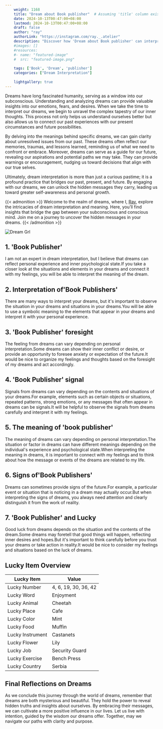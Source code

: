 ```yaml
---
    weight: 1168
    title: "Dream about Book publisher"  # Assuming 'title' column exists
    date: 2024-10-13T00:47:00+08:00
    lastmod: 2024-10-13T00:47:00+08:00
    draft: false
    author: "ray"
    authorLink: "https://instagram.com/ray._.atelier"
    description: "Discover how 'Dream about Book publisher' can interpret your future and uncover its significant meanings in your life."
    #images: []
    #resources:
    #- name: "featured-image"
    #  src: "featured-image.png"
    
    tags: ['Book', 'Dream', 'publisher']
    categories: ["Dream Interpretation"]
    
    lightgallery: true
---
```

    
Dreams have long fascinated humanity, serving as a window into our subconscious. Understanding and analyzing dreams can provide valuable insights into our emotions, fears, and desires. When we take the time to interpret our dreams, we begin to unravel the complex tapestry of our inner thoughts. This process not only helps us understand ourselves better but also allows us to connect our past experiences with our present circumstances and future possibilities.

By delving into the meanings behind specific dreams, we can gain clarity about unresolved issues from our past. These dreams often reflect our memories, traumas, and lessons learned, reminding us of what we need to confront or embrace. Moreover, dreams can serve as a guide for our future, revealing our aspirations and potential paths we may take. They can provide warnings or encouragement, nudging us toward decisions that align with our true selves.

Ultimately, dream interpretation is more than just a curious pastime; it is a profound practice that bridges our past, present, and future. By engaging with our dreams, we can unlock the hidden messages they carry, leading us toward greater self-awareness and personal growth.

{{< admonition >}}
Welcome to the realm of dreams, where I, [Ray](https://instagram.com/ray._.atelier), explore the intricacies of dream interpretation and meaning. Here, you’ll find insights that bridge the gap between your subconscious and conscious mind. Join me on a journey to uncover the hidden messages in your dreams.
{{< /admonition >}}

![Dream Grl](https://cdn.pixabay.com/photo/2017/11/02/03/35/gothic-2910057_1280.jpg "Dream Grl")

## 1. 'Book Publisher'
I am not an expert in dream interpretation, but I believe that dreams can reflect personal experience and inner psychological state.If you take a closer look at the situations and elements in your dreams and connect it with my feelings, you will be able to interpret the meaning of the dream.

## 2. Interpretation of'Book Publishers'
There are many ways to interpret your dreams, but it's important to observe the situation in your dreams and situations in your dreams.You will be able to use a symbolic meaning to the elements that appear in your dreams and interpret it with your personal experience.

## 3. 'Book Publisher' foresight
The feeling from dreams can vary depending on personal interpretation.Some dreams can show their inner conflict or desire, or provide an opportunity to foresee anxiety or expectation of the future.It would be nice to organize my feelings and thoughts based on the foresight of my dreams and act accordingly.

## 4. 'Book Publisher' signal
Signals from dreams can vary depending on the contents and situations of your dreams.For example, elements such as certain objects or situations, repeated patterns, strong emotions, or any messages that often appear in dreams can be signals.It will be helpful to observe the signals from dreams carefully and interpret it with my feelings.

## 5. The meaning of 'book publisher'
The meaning of dreams can vary depending on personal interpretation.The situation or factor in dreams can have different meanings depending on the individual's experience and psychological state.When interpreting the meaning in dreams, it is important to connect with my feelings and to think about how the message or events of the dreams are related to my life.

## 6. Signs of'Book Publishers'
Dreams can sometimes provide signs of the future.For example, a particular event or situation that is noticing in a dream may actually occur.But when interpreting the signs of dreams, you always need attention and clearly distinguish it from the work of reality.

## 7. 'Book Publisher' and Lucky
Good luck from dreams depends on the situation and the contents of the dream.Some dreams may foretell that good things will happen, reflecting inner desires and hopes.But it's important to think carefully before you trust your dreams or take action in reality.It would be nice to consider my feelings and situations based on the luck of dreams.

## Lucky Item Overview
| Lucky Item          | Value              |
|---------------|--------------------|
| Lucky Number        | 4, 6, 19, 30, 36, 42  |
| Lucky Word          | Enjoyment |
| Lucky Animal        | Cheetah |
| Lucky Place         | Cafe     |
| Lucky Color         | Mint     |
| Lucky Food          | Muffin      |
| Lucky Instrument    | Castanets |
| Lucky Flower        | Lily    |
| Lucky Job           | Security Guard       |
| Lucky Exercise      | Bench Press  |
| Lucky Country       | Serbia    |


##  Final Reflections on Dreams

As we conclude this journey through the world of dreams, remember that dreams are both mysterious and beautiful. They hold the power to reveal hidden truths and insights about ourselves. By embracing their messages, we can cultivate a more positive influence in our lives. Let us live with intention, guided by the wisdom our dreams offer. Together, may we navigate our paths with clarity and purpose.
